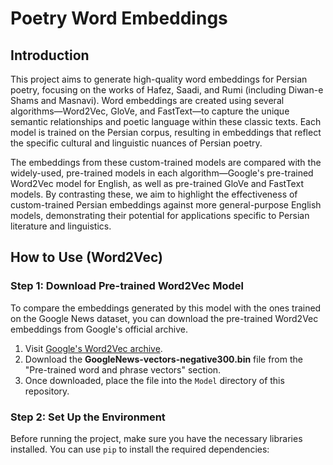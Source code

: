 # Poetry Word Embeddings


## Introduction
This project aims to generate high-quality word embeddings for Persian poetry, focusing on the works of Hafez, Saadi, and Rumi (including Diwan-e Shams and Masnavi). Word embeddings are created using several algorithms—Word2Vec, GloVe, and FastText—to capture the unique semantic relationships and poetic language within these classic texts. Each model is trained on the Persian corpus, resulting in embeddings that reflect the specific cultural and linguistic nuances of Persian poetry.

The embeddings from these custom-trained models are compared with the widely-used, pre-trained models in each algorithm—Google's pre-trained Word2Vec model for English, as well as pre-trained GloVe and FastText models. By contrasting these, we aim to highlight the effectiveness of custom-trained Persian embeddings against more general-purpose English models, demonstrating their potential for applications specific to Persian literature and linguistics.

## How to Use (Word2Vec)

### Step 1: Download Pre-trained Word2Vec Model

To compare the embeddings generated by this model with the ones trained on the Google News dataset, you can download the pre-trained Word2Vec embeddings from Google's official archive.

1. Visit [Google's Word2Vec archive](https://code.google.com/archive/p/word2vec/).
2. Download the **GoogleNews-vectors-negative300.bin** file from the "Pre-trained word and phrase vectors" section.
3. Once downloaded, place the file into the `Model` directory of this repository.

### Step 2: Set Up the Environment

Before running the project, make sure you have the necessary libraries installed. You can use `pip` to install the required dependencies:

